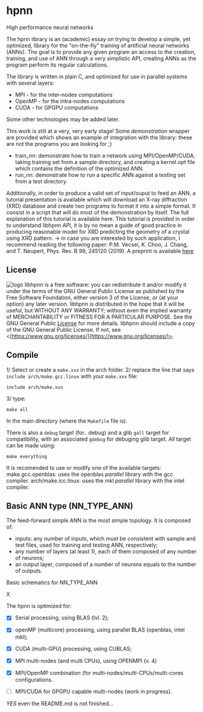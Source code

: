# hpnn
High performance neural networks

The hpnn library is an (academic) essay on trying to develop a simple, yet optimized, library for the "on-the-fly" training of artificial neural networks (ANNs).
The goal is to provide any given program an access to the creation, training, and use of ANN through a very simplistic API, creating ANNs as the program perform its regular calculations.

The library is written in plain C, and optimized for use in parallel systems with several layers:
* MPI - for the inter-nodes computations
* OpenMP - for the intra-nodes computations
* CUDA - for GPGPU computations

Some other technologies may be added later.

This work is still at a very, very early stage!
Some _demonstration_ wrapper are provided which shows an example of integration with the library: these are not the programs you are looking for ;)
* train_nn: demonstrate how to train a network using MPI/OpenMP/CUDA, taking training set from a sample directory, and creating a kernel.opt file which contains the definition of the optimized ANN.
* run_nn: demonstrate how to run a specific ANN against a testing set from a test directory.

Additionally, in order to produce a valid set of input/ouput to feed an ANN, a tutorial presentation is available which will download an X-ray diffraction (XRD) database and create two programs to format it into a simple format. It consist in a script that will do most of the demonstration by itself. The full explanation of this tutorial is available here.
This tutorial is provided in order to understand libhpnn API, it is by no mean a guide of good practice in producing reasonable model for XRD predicting the geometry of a crystal using XRD pattern.
-> in case you are interested by such application, I recommend reading the following paper: 
P.M. Vecsei, K. Choo, J. Chang, and T. Neupert, Phys. Rev. B 99, 245120 (2019). A preprint is available [here](https://arxiv.org/abs/1812.05625)

## License

![logo](https://www.gnu.org/graphics/gplv3-or-later.png)
libhpnn is a free software: you can redistribute it and/or modify it under the terms of the GNU General Public License as published by the Free Software Foundation, either version 3 of the License, or (at your option) any later version.
libhpnn is distributed in the hope that it will be useful, but WITHOUT ANY WARRANTY; without even the implied warranty of MERCHANTABILITY or FITNESS FOR A PARTICULAR PURPOSE.  See the GNU General Public [License](LICENSE) for more details.
libhpnn should include a copy of the GNU General Public License.  If not, see <[https://www.gnu.org/licenses/](https://www.gnu.org/licenses/)>.


## Compile

1/ Select or create a `make.xxx` in the arch folder.
2/ replace the line that says `include arch/make.gcc.linux` with your `make.xxx` file:
```
include arch/make.xxx
```
3/ type:
```
make all
```
In the main directory (where the `Makefile` file is).

There is also a `debug` target (for.. debug) and a glib `gall` target for compatibility, with an associated `gdebug` for debuging glib target.
All target can be made using:
```
make everything
```

It is recomended to use or modify one of the available targets:
make.gcc.openblas: uses the openblas _parallel_ library with the gcc compiler. 
arch/make.icc.linux: uses the mkl _parallel_ library with the intel compiler.


## Basic ANN type (NN\_TYPE\_ANN)

The feed-forward simple ANN is the most simple topology. It is composed of:
* inputs: any number of inputs, which must be consistent with sample and test files, used for training and testing ANN, respectively;
* any number of layers (at least 1), each of them composed of any number of neurons;
* an output layer, composed of a number of neurons equals to the number of outputs.

Basic schematics for NN\_TYPE\_ANN

X

The hpnn is optimized for:
- [x] Serial processing, using BLAS (lvl. 2);
- [x] openMP (multicore) processing, using parallel BLAS (openblas, intel mkl);
- [x] CUDA (multi-GPU) processing, using CUBLAS;
- [x] MPI multi-nodes (and multi CPUs), using OPENMPI (v. 4)
- [x] MPI/OpenMP combination (for multi-nodes/multi-CPUs/multi-cores configurations.
- [ ] MPI/CUDA for GPGPU capable multi-nodes (work in progress).



_YES_ even the README.md is not finished...






